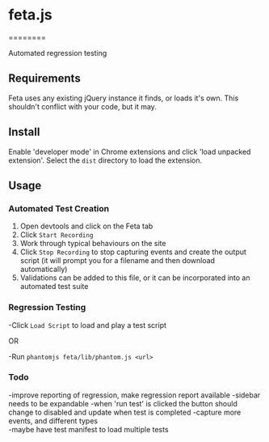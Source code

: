 # feta.js
========

Automated regression testing

## Requirements

Feta uses any existing jQuery instance it finds, or loads it's own.  This shouldn't conflict with your code, but it may.


## Install

Enable 'developer mode' in Chrome extensions and click 'load unpacked extension'.  Select the `dist` directory to load the extension.


## Usage

### Automated Test Creation

1. Open devtools and click on the Feta tab
2. Click `Start Recording`
3. Work through typical behaviours on the site
4. Click `Stop Recording` to stop capturing events and create the output script (it will prompt you for a filename and then download automatically)
5. Validations can be added to this file, or it can be incorporated into an automated test suite


### Regression Testing

-Click `Load Script` to load and play a test script

OR

-Run `phantomjs feta/lib/phantom.js <url>`


### Todo
 
-improve reporting of regression, make regression report available
-sidebar needs to be expandable
-when 'run test' is clicked the button should change to disabled and update when test is completed 
-capture more events, and different types  
-maybe have test manifest to load multiple tests  

